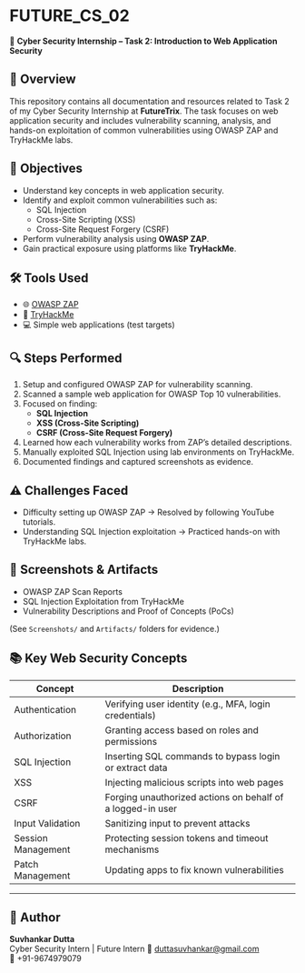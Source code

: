 # FUTURE_CS_02

🔐 **Cyber Security Internship – Task 2: Introduction to Web Application Security**

## 📄 Overview

This repository contains all documentation and resources related to Task 2 of my Cyber Security Internship at **FutureTrix**. The task focuses on web application security and includes vulnerability scanning, analysis, and hands-on exploitation of common vulnerabilities using OWASP ZAP and TryHackMe labs.


## 🎯 Objectives

- Understand key concepts in web application security.
- Identify and exploit common vulnerabilities such as:
  - SQL Injection
  - Cross-Site Scripting (XSS)
  - Cross-Site Request Forgery (CSRF)
- Perform vulnerability analysis using **OWASP ZAP**.
- Gain practical exposure using platforms like **TryHackMe**.


## 🛠️ Tools Used

- 🌐 [OWASP ZAP](https://www.zaproxy.org/)
- 🧠 [TryHackMe](https://tryhackme.com/)
- 💻 Simple web applications (test targets)


## 🔍 Steps Performed

1. Setup and configured OWASP ZAP for vulnerability scanning.
2. Scanned a sample web application for OWASP Top 10 vulnerabilities.
3. Focused on finding:
   - **SQL Injection**
   - **XSS (Cross-Site Scripting)**
   - **CSRF (Cross-Site Request Forgery)**
4. Learned how each vulnerability works from ZAP’s detailed descriptions.
5. Manually exploited SQL Injection using lab environments on TryHackMe.
6. Documented findings and captured screenshots as evidence.


## ⚠️ Challenges Faced

- Difficulty setting up OWASP ZAP → Resolved by following YouTube tutorials.
- Understanding SQL Injection exploitation → Practiced hands-on with TryHackMe labs.


## 📸 Screenshots & Artifacts

- OWASP ZAP Scan Reports
- SQL Injection Exploitation from TryHackMe
- Vulnerability Descriptions and Proof of Concepts (PoCs)

(See `Screenshots/` and `Artifacts/` folders for evidence.)


## 📚 Key Web Security Concepts

| Concept              | Description                                                  |
|----------------------|--------------------------------------------------------------|
| Authentication       | Verifying user identity (e.g., MFA, login credentials)       |
| Authorization        | Granting access based on roles and permissions               |
| SQL Injection        | Inserting SQL commands to bypass login or extract data       |
| XSS                  | Injecting malicious scripts into web pages                   |
| CSRF                 | Forging unauthorized actions on behalf of a logged-in user   |
| Input Validation     | Sanitizing input to prevent attacks                          |
| Session Management   | Protecting session tokens and timeout mechanisms             |
| Patch Management     | Updating apps to fix known vulnerabilities                   |

---

## 👤 Author

**Suvhankar Dutta**  
Cyber Security Intern | Future Intern 
📧 duttasuvhankar@gmail.com  
📱 +91-9674979079

